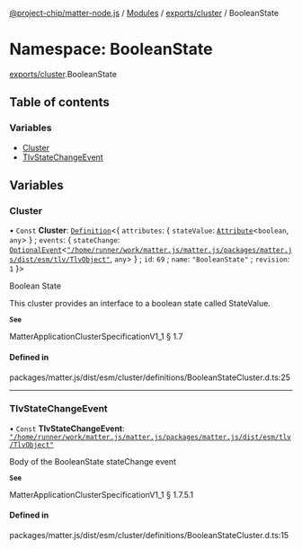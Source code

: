 [@project-chip/matter-node.js](../README.md) / [Modules](../modules.md) / [exports/cluster](exports_cluster.md) / BooleanState

# Namespace: BooleanState

[exports/cluster](exports_cluster.md).BooleanState

## Table of contents

### Variables

- [Cluster](exports_cluster.BooleanState.md#cluster)
- [TlvStateChangeEvent](exports_cluster.BooleanState.md#tlvstatechangeevent)

## Variables

### Cluster

• `Const` **Cluster**: [`Definition`](exports_cluster.ClusterFactory.md#definition)\<\{ `attributes`: \{ `stateValue`: [`Attribute`](../interfaces/exports_cluster.Attribute.md)\<`boolean`, `any`\>  } ; `events`: \{ `stateChange`: [`OptionalEvent`](../interfaces/exports_cluster.OptionalEvent.md)\<[`"/home/runner/work/matter.js/matter.js/packages/matter.js/dist/esm/tlv/TlvObject"`](exports_session._internal_.__home_runner_work_matter_js_matter_js_packages_matter_js_dist_esm_tlv_TlvObject_.md), `any`\>  } ; `id`: ``69`` ; `name`: ``"BooleanState"`` ; `revision`: ``1``  }\>

Boolean State

This cluster provides an interface to a boolean state called StateValue.

**`See`**

MatterApplicationClusterSpecificationV1_1 § 1.7

#### Defined in

packages/matter.js/dist/esm/cluster/definitions/BooleanStateCluster.d.ts:25

___

### TlvStateChangeEvent

• `Const` **TlvStateChangeEvent**: [`"/home/runner/work/matter.js/matter.js/packages/matter.js/dist/esm/tlv/TlvObject"`](exports_session._internal_.__home_runner_work_matter_js_matter_js_packages_matter_js_dist_esm_tlv_TlvObject_.md)

Body of the BooleanState stateChange event

**`See`**

MatterApplicationClusterSpecificationV1_1 § 1.7.5.1

#### Defined in

packages/matter.js/dist/esm/cluster/definitions/BooleanStateCluster.d.ts:15
